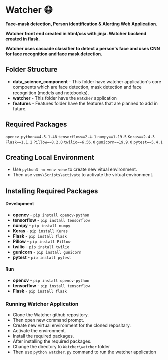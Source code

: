 # Watcher 😷

**Face-mask detection, Person identification &amp; Alerting Web Application.**

**Watcher front end created in html/css with jinja. Watcher backend created in flask.**

**Watcher uses cascade classifier to detect a person's face and uses CNN for face recognition and face mask detection.**

## Folder Structure

- **data_science_component** - This folder have watcher application's core compoents which are face detection, mask detection and face recognition (models and notebooks).
- **watcher** - This folder have the `Watcher` application
- **features** - Features folder have the features that are planned to add in future.

## Required Packages

`opencv_python==4.5.1.48`
`tensorflow==2.4.1`
`numpy==1.19.5`
`Keras==2.4.3`
`Flask==1.1.2`
`Pillow==8.2.0`
`twilio==6.56.0`
`gunicorn==19.9.0`
`pytest==5.4.1`

## Creating Local Environment

- Use `python3 -m venv venv` to create new vitual environment.
- Then use `venv\Scripts\activate` to activate the virtual environment. 

## Installing Required Packages

#### Development

- **opencv** - `pip install opencv-python`
- **tensorflow** - `pip install tensorflow`
- **numpy** - `pip install numpy`
- **Keras** - `pip install Keras`
- **Flask** - `pip install flask`
- **Pillow** - `pip install Pillow`
- **twilio** - `pip install twilio`
- **gunicorn** - `pip install gunicorn`
- **pytest** - `pip install pytest`

#### Run

- **opencv** - `pip install opencv-python`
- **tensorflow** - `pip install tensorflow`
- **Flask** - `pip install flask`

### Running Watcher Application

- Clone the Watcher github repository.
- Then open new command prompt.
- Create new virtual environment for the cloned repositary.
- Activate the environment.
- Install the required packages.
- After installing the required packages.
- Change the directory to `Watcher\watcher` folder
- Then use `python watcher.py` command to run the watcher application
